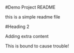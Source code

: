 #Demo Project README

this is a simple readme file

#Heading 2

Adding extra content

This is bound to cause trouble!